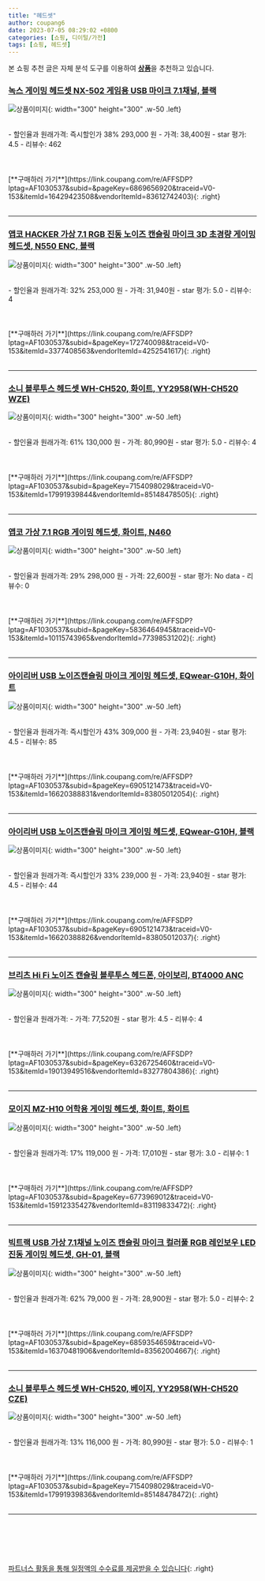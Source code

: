 ```yaml
---
title: "헤드셋"
author: coupang6
date: 2023-07-05 08:29:02 +0800
categories: [쇼핑, 디이털/가전]
tags: [쇼핑, 헤드셋]
---
```


본 쇼핑 추천 글은 자체 분석 도구를 이용하여 [**상품**](https://link.coupang.com/a/bao1ui)을 추천하고 있습니다.

### [녹스 게이밍 헤드셋 NX-502 게임용 USB 마이크 7.1채널, 블랙](https://link.coupang.com/re/AFFSDP?lptag=AF1030537&subid=&pageKey=6869656920&traceid=V0-153&itemId=16429423508&vendorItemId=83612742403)

![상품이미지](https://thumbnail10.coupangcdn.com/thumbnails/remote/230x230ex/image/vendor_inventory/74db/0b2d45f0847dba7170bd7b49aef4702a71198670d324e26c5465f08fecd0.jpg){: width="300" height="300" .w-50 .left}


<br>
- 할인율과 원래가격: 즉시할인가 38%  293,000   원
- 가격: 38,400원
- star 평가: 4.5
- 리뷰수: 462
<br>
<br>
<br>
<br>
[**구매하러 가기**](https://link.coupang.com/re/AFFSDP?lptag=AF1030537&subid=&pageKey=6869656920&traceid=V0-153&itemId=16429423508&vendorItemId=83612742403){: .right}
<br>
<br>

---

### [앱코 HACKER 가상 7.1 RGB 진동 노이즈 캔슬링 마이크 3D 초경량 게이밍 헤드셋, N550 ENC, 블랙](https://link.coupang.com/re/AFFSDP?lptag=AF1030537&subid=&pageKey=172740098&traceid=V0-153&itemId=3377408563&vendorItemId=4252541617)

![상품이미지](https://thumbnail6.coupangcdn.com/thumbnails/remote/230x230ex/image/retail/images/3917879238059030-9b33f757-44d0-48b1-a497-fb6b135d5d7b.jpg){: width="300" height="300" .w-50 .left}


<br>
- 할인율과 원래가격: 32%  253,000   원
- 가격: 31,940원
- star 평가: 5.0
- 리뷰수: 4
<br>
<br>
<br>
<br>
[**구매하러 가기**](https://link.coupang.com/re/AFFSDP?lptag=AF1030537&subid=&pageKey=172740098&traceid=V0-153&itemId=3377408563&vendorItemId=4252541617){: .right}
<br>
<br>

---

### [소니 블루투스 헤드셋 WH-CH520, 화이트, YY2958(WH-CH520 WZE)](https://link.coupang.com/re/AFFSDP?lptag=AF1030537&subid=&pageKey=7154098029&traceid=V0-153&itemId=17991939844&vendorItemId=85148478505)

![상품이미지](https://thumbnail6.coupangcdn.com/thumbnails/remote/230x230ex/image/retail/images/4275480964807189-d87f7e0a-5dbf-4df1-833a-9f6de2174704.jpg){: width="300" height="300" .w-50 .left}


<br>
- 할인율과 원래가격: 61%  130,000   원
- 가격: 80,990원
- star 평가: 5.0
- 리뷰수: 4
<br>
<br>
<br>
<br>
[**구매하러 가기**](https://link.coupang.com/re/AFFSDP?lptag=AF1030537&subid=&pageKey=7154098029&traceid=V0-153&itemId=17991939844&vendorItemId=85148478505){: .right}
<br>
<br>

---

### [앱코 가상 7.1 RGB 게이밍 헤드셋, 화이트, N460](https://link.coupang.com/re/AFFSDP?lptag=AF1030537&subid=&pageKey=5836464945&traceid=V0-153&itemId=10115743965&vendorItemId=77398531202)

![상품이미지](https://thumbnail6.coupangcdn.com/thumbnails/remote/230x230ex/image/rs_quotation_api/gu84dso3/07727f9db76445cb910ae242e4c0da0d.jpg){: width="300" height="300" .w-50 .left}


<br>
- 할인율과 원래가격: 29%  298,000   원
- 가격: 22,600원
- star 평가: No data
- 리뷰수: 0
<br>
<br>
<br>
<br>
[**구매하러 가기**](https://link.coupang.com/re/AFFSDP?lptag=AF1030537&subid=&pageKey=5836464945&traceid=V0-153&itemId=10115743965&vendorItemId=77398531202){: .right}
<br>
<br>

---

### [아이리버 USB 노이즈캔슬링 마이크 게이밍 헤드셋, EQwear-G10H, 화이트](https://link.coupang.com/re/AFFSDP?lptag=AF1030537&subid=&pageKey=6905121473&traceid=V0-153&itemId=16620388831&vendorItemId=83805012054)

![상품이미지](https://thumbnail9.coupangcdn.com/thumbnails/remote/230x230ex/image/retail/images/2022/11/09/12/1/97e6bedb-52e4-4b89-9773-4cf22b8cfe95.jpg){: width="300" height="300" .w-50 .left}


<br>
- 할인율과 원래가격: 즉시할인가 43%  309,000   원
- 가격: 23,940원
- star 평가: 4.5
- 리뷰수: 85
<br>
<br>
<br>
<br>
[**구매하러 가기**](https://link.coupang.com/re/AFFSDP?lptag=AF1030537&subid=&pageKey=6905121473&traceid=V0-153&itemId=16620388831&vendorItemId=83805012054){: .right}
<br>
<br>

---

### [아이리버 USB 노이즈캔슬링 마이크 게이밍 헤드셋, EQwear-G10H, 블랙](https://link.coupang.com/re/AFFSDP?lptag=AF1030537&subid=&pageKey=6905121473&traceid=V0-153&itemId=16620388826&vendorItemId=83805012037)

![상품이미지](https://thumbnail6.coupangcdn.com/thumbnails/remote/230x230ex/image/retail/images/2022/11/09/12/5/f634aec0-a0e7-4748-aede-5bb5d3375492.jpg){: width="300" height="300" .w-50 .left}


<br>
- 할인율과 원래가격: 즉시할인가 33%  239,000   원
- 가격: 23,940원
- star 평가: 4.5
- 리뷰수: 44
<br>
<br>
<br>
<br>
[**구매하러 가기**](https://link.coupang.com/re/AFFSDP?lptag=AF1030537&subid=&pageKey=6905121473&traceid=V0-153&itemId=16620388826&vendorItemId=83805012037){: .right}
<br>
<br>

---

### [브리츠 Hi Fi 노이즈 캔슬링 블루투스 헤드폰, 아이보리, BT4000 ANC](https://link.coupang.com/re/AFFSDP?lptag=AF1030537&subid=&pageKey=6326725460&traceid=V0-153&itemId=19013949516&vendorItemId=83277804386)

![상품이미지](https://thumbnail9.coupangcdn.com/thumbnails/remote/230x230ex/image/retail/images/2022/09/27/17/2/86fdeaab-ab46-4565-aee3-5b2b80965c52.jpg){: width="300" height="300" .w-50 .left}


<br>
- 할인율과 원래가격: 
- 가격: 77,520원
- star 평가: 4.5
- 리뷰수: 4
<br>
<br>
<br>
<br>
[**구매하러 가기**](https://link.coupang.com/re/AFFSDP?lptag=AF1030537&subid=&pageKey=6326725460&traceid=V0-153&itemId=19013949516&vendorItemId=83277804386){: .right}
<br>
<br>

---

### [모이지 MZ-H10 어학용 게이밍 헤드셋, 화이트, 화이트](https://link.coupang.com/re/AFFSDP?lptag=AF1030537&subid=&pageKey=6773969012&traceid=V0-153&itemId=15912335427&vendorItemId=83119833472)

![상품이미지](https://thumbnail7.coupangcdn.com/thumbnails/remote/230x230ex/image/vendor_inventory/b7d5/bdc3a712875a3cfdf726a748d53e5c732c68acce7e9283e34cc38066e154.jpg){: width="300" height="300" .w-50 .left}


<br>
- 할인율과 원래가격: 17%  119,000   원
- 가격: 17,010원
- star 평가: 3.0
- 리뷰수: 1
<br>
<br>
<br>
<br>
[**구매하러 가기**](https://link.coupang.com/re/AFFSDP?lptag=AF1030537&subid=&pageKey=6773969012&traceid=V0-153&itemId=15912335427&vendorItemId=83119833472){: .right}
<br>
<br>

---

### [빅트랙 USB 가상 7.1채널 노이즈 캔슬링 마이크 컬러풀 RGB 레인보우 LED 진동 게이밍 헤드셋, GH-01, 블랙](https://link.coupang.com/re/AFFSDP?lptag=AF1030537&subid=&pageKey=6859354659&traceid=V0-153&itemId=16370481906&vendorItemId=83562004667)

![상품이미지](https://thumbnail9.coupangcdn.com/thumbnails/remote/230x230ex/image/retail/images/4123424041088553-09034e91-4701-4deb-a1da-9117af5ad82a.png){: width="300" height="300" .w-50 .left}


<br>
- 할인율과 원래가격: 62%  79,000   원
- 가격: 28,900원
- star 평가: 5.0
- 리뷰수: 2
<br>
<br>
<br>
<br>
[**구매하러 가기**](https://link.coupang.com/re/AFFSDP?lptag=AF1030537&subid=&pageKey=6859354659&traceid=V0-153&itemId=16370481906&vendorItemId=83562004667){: .right}
<br>
<br>

---

### [소니 블루투스 헤드셋 WH-CH520, 베이지, YY2958(WH-CH520 CZE)](https://link.coupang.com/re/AFFSDP?lptag=AF1030537&subid=&pageKey=7154098029&traceid=V0-153&itemId=17991939836&vendorItemId=85148478472)

![상품이미지](https://thumbnail7.coupangcdn.com/thumbnails/remote/230x230ex/image/rs_quotation_api/wmstnnxz/e019a1cee4844f60afc89c4fcedce9c4.jpg){: width="300" height="300" .w-50 .left}


<br>
- 할인율과 원래가격: 13%  116,000   원
- 가격: 80,990원
- star 평가: 5.0
- 리뷰수: 1
<br>
<br>
<br>
<br>
[**구매하러 가기**](https://link.coupang.com/re/AFFSDP?lptag=AF1030537&subid=&pageKey=7154098029&traceid=V0-153&itemId=17991939836&vendorItemId=85148478472){: .right}
<br>
<br>

---
<br><br><br><br><br> [파트너스 활동을 통해 일정액의 수수료를 제공받을 수 있습니다](https://link.coupang.com/a/bao1ui){: .right}